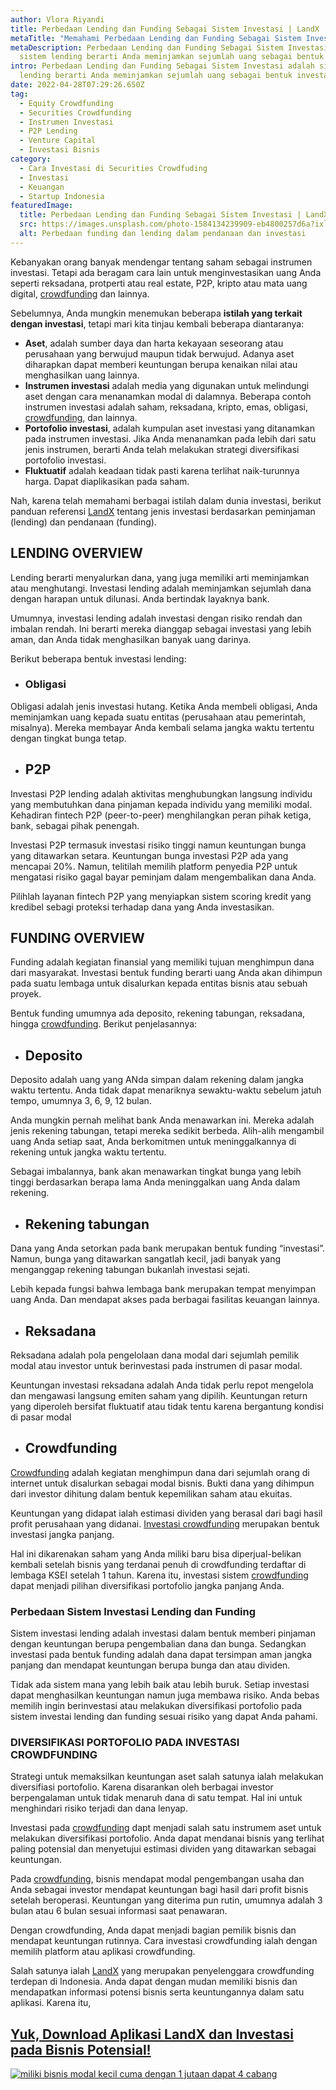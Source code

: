 ```yaml
---
author: Vlora Riyandi
title: Perbedaan Lending dan Funding Sebagai Sistem Investasi | LandX
metaTitle: "Memahami Perbedaan Lending dan Funding Sebagai Sistem Investasi "
metaDescription: Perbedaan Lending dan Funding Sebagai Sistem Investasi adalah
  sistem lending berarti Anda meminjamkan sejumlah uang sebagai bentuk investasi
intro: Perbedaan Lending dan Funding Sebagai Sistem Investasi adalah sistem
  lending berarti Anda meminjamkan sejumlah uang sebagai bentuk investasi
date: 2022-04-28T07:29:26.650Z
tag:
  - Equity Crowdfunding
  - Securities Crowdfunding
  - Instrumen Investasi
  - P2P Lending
  - Venture Capital
  - Investasi Bisnis
category:
  - Cara Investasi di Securities Crowdfuding
  - Investasi
  - Keuangan
  - Startup Indonesia
featuredImage:
  title: Perbedaan Lending dan Funding Sebagai Sistem Investasi | LandX
  src: https://images.unsplash.com/photo-1584134239909-eb4800257d6a?ixlib=rb-1.2.1&ixid=MnwxMjA3fDB8MHxwaG90by1wYWdlfHx8fGVufDB8fHx8&auto=format&fit=crop&w=870&q=80
  alt: Perbedaan funding dan lending dalam pendanaan dan investasi
---
```

Kebanyakan orang banyak mendengar tentang saham sebagai instrumen investasi. Tetapi ada beragam cara lain untuk menginvestasikan uang Anda seperti reksadana, protperti atau real estate, P2P, kripto atau mata uang digital, [crowdfunding](https://landx.id/) dan lainnya. 

Sebelumnya, Anda mungkin menemukan beberapa **istilah yang terkait dengan investasi**, tetapi mari kita tinjau kembali beberapa diantaranya:

* **Aset**, adalah sumber daya dan harta kekayaan seseorang atau perusahaan yang berwujud maupun tidak berwujud. Adanya aset diharapkan dapat memberi keuntungan berupa kenaikan nilai atau menghasilkan uang lainnya.
* **Instrumen investasi** adalah media yang digunakan untuk melindungi aset dengan cara menanamkan modal di dalamnya. Beberapa contoh instrumen investasi adalah saham, reksadana, kripto, emas, obligasi, [crowdfunding](https://landx.id/), dan lainnya.
* **Portofolio investasi**, adalah kumpulan aset investasi yang ditanamkan pada instrumen investasi. Jika Anda menanamkan pada lebih dari satu jenis instrumen, berarti Anda telah melakukan strategi diversifikasi portofolio investasi.
* **Fluktuatif** adalah keadaan tidak pasti karena terlihat naik-turunnya harga. Dapat diaplikasikan pada saham.

Nah, karena telah memahami berbagai istilah dalam dunia investasi, berikut panduan referensi [LandX](https://landx.id/) tentang jenis investasi berdasarkan peminjaman (lending) dan pendanaan (funding).

## LENDING OVERVIEW

Lending berarti menyalurkan dana, yang juga memiliki arti meminjamkan atau menghutangi. Investasi lending adalah meminjamkan sejumlah dana dengan harapan untuk dilunasi. Anda bertindak layaknya bank. 

Umumnya, investasi lending adalah investasi dengan risiko rendah dan imbalan rendah. Ini berarti mereka dianggap sebagai investasi yang lebih aman, dan Anda tidak menghasilkan banyak uang darinya.

Berikut beberapa bentuk investasi lending:

* ### Obligasi

Obligasi adalah jenis investasi hutang. Ketika Anda membeli obligasi, Anda meminjamkan uang kepada suatu entitas (perusahaan atau pemerintah, misalnya). Mereka membayar Anda kembali selama jangka waktu tertentu dengan tingkat bunga tetap.

* ## P2P

Investasi P2P lending adalah aktivitas menghubungkan langsung individu yang membutuhkan dana pinjaman kepada individu yang memiliki modal. Kehadiran fintech P2P (peer-to-peer) menghilangkan peran pihak ketiga, bank, sebagai pihak penengah.

Investasi P2P termasuk investasi risiko tinggi namun keuntungan bunga yang ditawarkan setara. Keuntungan bunga investasi P2P ada yang mencapai 20%. Namun, telitilah memilih platform penyedia P2P untuk mengatasi risiko gagal bayar peminjam dalam mengembalikan dana Anda.

Pilihlah layanan fintech P2P yang menyiapkan sistem scoring kredit yang kredibel sebagi proteksi terhadap dana yang Anda investasikan.

## FUNDING OVERVIEW

Funding adalah kegiatan finansial yang memiliki tujuan menghimpun dana dari masyarakat. Investasi bentuk funding berarti uang Anda akan dihimpun pada suatu lembaga untuk disalurkan kepada entitas bisnis atau sebuah proyek.

Bentuk funding umumnya ada deposito, rekening tabungan, reksadana, hingga [crowdfunding](https://landx.id/). Berikut penjelasannya:

* ## Deposito

Deposito adalah uang yang ANda simpan dalam rekening dalam jangka waktu tertentu. Anda tidak dapat menariknya sewaktu-waktu sebelum jatuh tempo, umumnya 3, 6, 9, 12 bulan. 

Anda mungkin pernah melihat bank Anda menawarkan ini. Mereka adalah jenis rekening tabungan, tetapi mereka sedikit berbeda. Alih-alih mengambil uang Anda setiap saat, Anda berkomitmen untuk meninggalkannya di rekening untuk jangka waktu tertentu. 

Sebagai imbalannya, bank akan menawarkan tingkat bunga yang lebih tinggi berdasarkan berapa lama Anda meninggalkan uang Anda dalam rekening.

* ## Rekening tabungan

Dana yang Anda setorkan pada bank merupakan bentuk funding “investasi”. Namun, bunga yang ditawarkan sangatlah kecil, jadi banyak yang menganggap rekening tabungan bukanlah investasi sejati.

Lebih kepada fungsi bahwa lembaga bank merupakan tempat menyimpan uang Anda. Dan mendapat akses pada berbagai fasilitas keuangan lainnya.

* ## Reksadana

Reksadana adalah pola pengelolaan dana modal dari sejumlah pemilik modal atau investor untuk berinvestasi pada instrumen di pasar modal. 

Keuntungan investasi reksadana adalah Anda tidak perlu repot mengelola dan mengawasi langsung emiten saham yang dipilih. Keuntungan return yang diperoleh bersifat fluktuatif atau tidak tentu karena bergantung kondisi di pasar modal

* ## Crowdfunding

[Crowdfunding](https://landx.id/) adalah kegiatan menghimpun dana dari sejumlah orang di internet untuk disalurkan sebagai modal bisnis. Bukti dana yang dihimpun dari investor dihitung dalam bentuk kepemilikan saham atau ekuitas. 

Keuntungan yang didapat ialah estimasi dividen yang berasal dari bagi hasil profit perusahaan yang didanai. [Investasi crowdfunding](https://landx.id/) merupakan bentuk investasi jangka panjang. 

Hal ini dikarenakan saham yang Anda miliki baru bisa diperjual-belikan kembali setelah bisnis yang terdanai penuh di crowdfunding terdaftar di lembaga KSEI setelah 1 tahun. Karena itu, investasi sistem [crowdfunding](https://landx.id/) dapat menjadi pilihan diversifikasi portofolio jangka panjang Anda. 

### Perbedaan Sistem Investasi Lending dan Funding 

Sistem investasi lending adalah investasi dalam bentuk memberi pinjaman dengan keuntungan berupa pengembalian dana dan bunga. Sedangkan investasi pada bentuk funding adalah dana dapat tersimpan aman jangka panjang dan mendapat keuntungan berupa bunga dan atau dividen. 

Tidak ada sistem mana yang lebih baik atau lebih buruk. Setiap investasi dapat menghasilkan keuntungan namun juga membawa risiko. Anda bebas memilih ingin berinvestasi atau melakukan diversifikasi portofolio pada sistem investai lending dan funding sesuai risiko yang dapat Anda pahami.

### DIVERSIFIKASI PORTOFOLIO PADA INVESTASI CROWDFUNDING

Strategi untuk memaksilkan keuntungan aset salah satunya ialah melakukan diversifiasi portofolio. Karena disarankan oleh berbagai investor berpengalaman untuk tidak menaruh dana di satu tempat. Hal ini untuk menghindari risiko terjadi dan dana lenyap.

Investasi pada [crowdfunding](https://landx.id/) dapt menjadi salah satu instrumem aset untuk melakukan diversifikasi portofolio. Anda dapat mendanai bisnis yang terlihat paling potensial dan menyetujui estimasi dividen yang ditawarkan sebagai keuntungan. 

Pada [crowdfunding](https://landx.id/), bisnis mendapat modal pengembangan usaha dan Anda sebagai investor mendapat keuntungan bagi hasil dari profit bisnis setelah beroperasi. Keuntungan yang diterima pun rutin, umumnya adalah 3 bulan atau 6 bulan sesuai informasi saat penawaran.

Dengan crowdfunding, Anda dapat menjadi bagian pemilik bisnis dan mendapat keuntungan rutinnya. Cara investasi crowdfunding ialah dengan memilih platform atau aplikasi crowdfunding. 

Salah satunya ialah [LandX](https://landx.id/) yang merupakan penyelenggara crowdfunding terdepan di Indonesia. Anda dapat dengan mudan memiliki bisnis dan mendapatkan informasi potensi bisnis serta keuntungannya dalam satu aplikasi. Karena itu,

## [Yuk, Download Aplikasi LandX dan Investasi pada Bisnis Potensial!](https://landx.id/?utm_source=Blog&utm_medium=organic+keyword&utm_campaign=blog&utm_id=Blog)

[![miliki bisnis modal kecil cuma dengan 1 jutaan dapat 4 cabang ](https://accountgram-production.sfo2.cdn.digitaloceanspaces.com/landx_ghost/2021/11/jadi-owner-bisnis-hanya-1-jutaan-dengan-cuan-yang-sangat-menjanjikan.png)](https://landx.id/?utm_source=Blog&utm_medium=organic+keyword&utm_campaign=blog&utm_id=Blog)